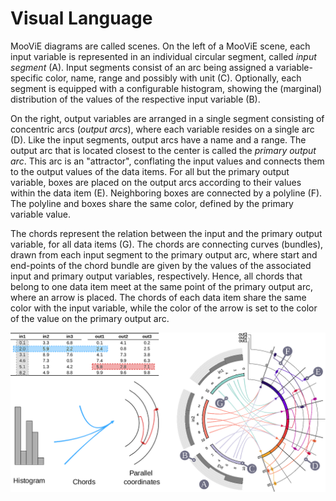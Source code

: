 Visual Language
==========

MooViE diagrams are called scenes. On the left of a MooViE scene, each input variable is represented in an individual 
circular segment, called _input segment_ (A). Input segments consist of an arc being assigned a variable-specific 
color, name, range and possibly with unit (C). Optionally, each segment is equipped with a configurable histogram, 
showing the (marginal) distribution of the values of the respective input variable (B).

On the right, output variables are arranged in a single segment consisting of concentric arcs (_output arcs_), 
where each variable resides on a single arc (D). Like the input segments, output arcs have a name and a range. The 
output arc that is located closest to the center is called the _primary output arc_. This arc is an "attractor", 
conflating the input values and connects them to the output values of the data items. For all but the primary output 
variable, boxes are placed on the output arcs according to their values within the data item (E). Neighboring boxes are 
connected by a polyline (F). The polyline and boxes share the same color, defined by the primary variable value.

The chords represent the relation between the input and the primary output variable, for all data items (G). The chords 
are connecting curves (bundles), drawn from each input segment to the primary output arc, where start and end-points of 
the chord bundle are given by the values of the associated input and primary output variables, respectively. Hence, all 
chords that belong to one data item meet at the same point of the primary output arc, where an arrow is placed. The 
chords of each data item share the same color with the input variable, while the color of the arrow is set to the color 
of the value on the primary output arc.

![Graphical overview](images/ga.png)